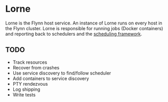 # Lorne

Lorne is the Flynn host service. An instance of Lorne runs on every host in the
Flynn cluster. Lorne is responsible for running jobs (Docker containers) and
reporting back to schedulers and the [scheduling
framework](https://github.com/flynn/sampi).

## TODO

- Track resources
- Recover from crashes
- Use service discovery to find/follow scheduler
- Add containers to service discovery
- PTY rendezvous
- Log shipping
- Write tests
